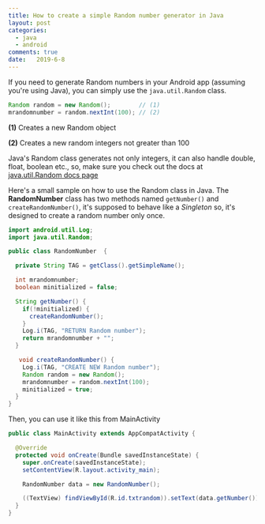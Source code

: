 ```yaml
---
title: How to create a simple Random number generator in Java 
layout: post
categories: 
  - java
  - android
comments: true
date:   2019-6-8  
---
```


If you need to generate Random numbers in your Android app (assuming you're using Java), you can simply use the `java.util.Random` class. 

````java
Random random = new Random();        // (1)
mrandomnumber = random.nextInt(100); // (2)
````


**(1)** Creates a new Random object

**(2)** Creates a new random integers not greater than 100

Java's Random class generates not only integers, it can also handle double, float, boolean etc., so,  make sure you check out the docs at  <a href='https://bit.ly/javautilrandom'>java.util.Random docs page</a> 

Here's a small sample on how to use the Random class in Java. The **RandomNumber** class has two methods named `getNumber()` and `createRandomNumber()`, it's supposed to behave like a _Singleton_ so, it's designed to create a random number only once. 

```java
import android.util.Log;
import java.util.Random;

public class RandomNumber  {

  private String TAG = getClass().getSimpleName();

  int mrandomnumber;
  boolean minitialized = false;

  String getNumber() {
    if(!minitialized) {
      createRandomNumber();
    }
    Log.i(TAG, "RETURN Random number");
    return mrandomnumber + "";
  }

   void createRandomNumber() {
    Log.i(TAG, "CREATE NEW Random number");
    Random random = new Random();
    mrandomnumber = random.nextInt(100);
    minitialized = true;
  }
}

```

Then, you can use it like this from MainActivity

```java
public class MainActivity extends AppCompatActivity {

  @Override
  protected void onCreate(Bundle savedInstanceState) {
    super.onCreate(savedInstanceState);
    setContentView(R.layout.activity_main);

    RandomNumber data = new RandomNumber();

    ((TextView) findViewById(R.id.txtrandom)).setText(data.getNumber());
  }
}
```

